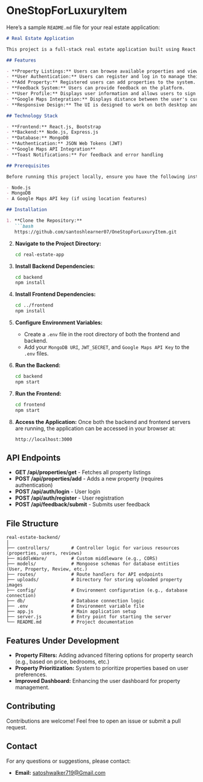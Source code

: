 # OneStopForLuxuryItem
Here’s a sample `README.md` file for your real estate application:

```markdown
# Real Estate Application

This project is a full-stack real estate application built using React.js for the frontend and Node.js/Express for the backend. It allows users to view property listings, add their own properties, and leave feedback. Additionally, users can create accounts, log in, and manage their properties.

## Features

- **Property Listings:** Users can browse available properties and view details of individual properties.
- **User Authentication:** Users can register and log in to manage their own properties.
- **Add Property:** Registered users can add properties to the system.
- **Feedback System:** Users can provide feedback on the platform.
- **User Profile:** Displays user information and allows users to sign out or manage their properties.
- **Google Maps Integration:** Displays distance between the user's current house and a new house they want to purchase (if integrated).
- **Responsive Design:** The UI is designed to work on both desktop and mobile devices.

## Technology Stack

- **Frontend:** React.js, Bootstrap
- **Backend:** Node.js, Express.js
- **Database:** MongoDB
- **Authentication:** JSON Web Tokens (JWT)
- **Google Maps API Integration**
- **Toast Notifications:** For feedback and error handling

## Prerequisites

Before running this project locally, ensure you have the following installed:

- Node.js
- MongoDB
- A Google Maps API key (if using location features)

## Installation

1. **Clone the Repository:**
   ```bash
   https://github.com/santoshlearner07/OneStopForLuxuryItem.git
   ```

2. **Navigate to the Project Directory:**
   ```bash
   cd real-estate-app
   ```

3. **Install Backend Dependencies:**
   ```bash
   cd backend
   npm install
   ```

4. **Install Frontend Dependencies:**
   ```bash
   cd ../frontend
   npm install
   ```

5. **Configure Environment Variables:**
   - Create a `.env` file in the root directory of both the frontend and backend.
   - Add your `MongoDB URI`, `JWT_SECRET`, and `Google Maps API Key` to the `.env` files.

6. **Run the Backend:**
   ```bash
   cd backend
   npm start
   ```

7. **Run the Frontend:**
   ```bash
   cd frontend
   npm start
   ```

8. **Access the Application:**
   Once both the backend and frontend servers are running, the application can be accessed in your browser at:
   ```
   http://localhost:3000
   ```

## API Endpoints

- **GET /api/properties/get** - Fetches all property listings
- **POST /api/properties/add** - Adds a new property (requires authentication)
- **POST /api/auth/login** - User login
- **POST /api/auth/register** - User registration
- **POST /api/feedback/submit** - Submits user feedback

## File Structure

```
real-estate-backend/
│
├── controllers/        # Controller logic for various resources (properties, users, reviews)
├── middleWare/         # Custom middleware (e.g., CORS)
├── models/             # Mongoose schemas for database entities (User, Property, Review, etc.)
├── routes/             # Route handlers for API endpoints
├── uploads/            # Directory for storing uploaded property images
├── config/             # Environment configuration (e.g., database connection)
├── db/                 # Database connection logic
├── .env                # Environment variable file
├── app.js              # Main application setup
├── server.js           # Entry point for starting the server
└── README.md           # Project documentation
```


## Features Under Development

- **Property Filters:** Adding advanced filtering options for property search (e.g., based on price, bedrooms, etc.)
- **Property Prioritization:** System to prioritize properties based on user preferences.
- **Improved Dashboard:** Enhancing the user dashboard for property management.
  
## Contributing

Contributions are welcome! Feel free to open an issue or submit a pull request.


## Contact

For any questions or suggestions, please contact:

- **Email:** satoshwalker719@Gmail.com
```
